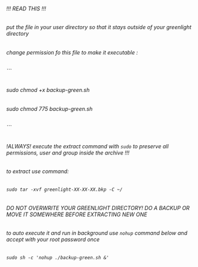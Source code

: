###### !!! READ THIS !!! 
###### put the file in your user directory so that it stays outside of your greenlight directory 
###### change permission fo this file to make it executable : 
###### ```
###### sudo chmod +x backup-green.sh 
###### sudo chmod 775 backup-green.sh 
###### ```
###### !ALWAYS! execute the extract command with `sudo` to preserve all permissions, user and group inside the archive !!! 
###### to extract use command: 
###### ```sudo tar -xvf greenlight-XX-XX-XX.bkp -C ~/ ``` 
###### DO NOT OVERWRITE YOUR GREENLIGHT DIRECTORY! DO A BACKUP OR MOVE IT SOMEWHERE BEFORE EXTRACTING NEW ONE 
###### to auto execute it and run in background use `nohup` command below and accept with your root password once 
###### `sudo sh -c 'nohup ./backup-green.sh &' ` 

